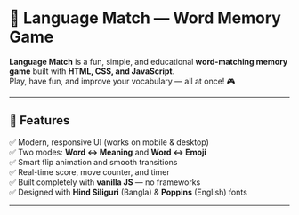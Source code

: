 # 🧠 Language Match — Word Memory Game

**Language Match** is a fun, simple, and educational **word-matching memory game** built with **HTML, CSS, and JavaScript**.  
Play, have fun, and improve your vocabulary — all at once! 🎮

---

## 🌟 Features

✅ Modern, responsive UI (works on mobile & desktop)  
✅ Two modes: **Word ↔ Meaning** and **Word ↔ Emoji**  
✅ Smart flip animation and smooth transitions  
✅ Real-time score, move counter, and timer  
✅ Built completely with **vanilla JS** — no frameworks  
✅ Designed with **Hind Siliguri** (Bangla) & **Poppins** (English) fonts  

---